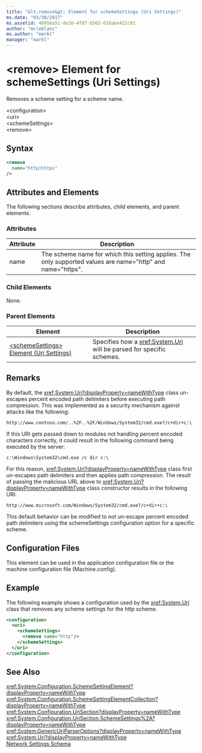 ```yaml
---
title: "&lt;remove&gt; Element for schemeSettings (Uri Settings)"
ms.date: "03/30/2017"
ms.assetid: 4095ba51-de20-4f87-b562-018abe422c91
author: "mcleblanc"
ms.author: "markl"
manager: "markl"
---
```

# &lt;remove&gt; Element for schemeSettings (Uri Settings)
Removes a scheme setting for a scheme name.  

 \<configuration>  
\<uri>  
\<schemeSettings>  
\<remove>  

## Syntax  

```xml  
<remove
  name="http|https"
/>
```  

## Attributes and Elements  
 The following sections describe attributes, child elements, and parent elements.  

### Attributes  


|Attribute|Description|  
|---------------|-----------------|  
|name|The scheme name for which this setting applies. The only supported values are name="http" and name="https".|  

### Child Elements  
 None.  

### Parent Elements  


|Element|Description|  
|-------------|-----------------|  
|[\<schemeSettings> Element (Uri Settings)](../../../../../docs/framework/configure-apps/file-schema/network/schemesettings-element-uri-settings.md)|Specifies how a <xref:System.Uri> will be parsed for specific schemes.|  

## Remarks  
 By default, the <xref:System.Uri?displayProperty=nameWithType> class un-escapes percent encoded path delimiters before executing path compression. This was implemented as a security mechanism against attacks like the following:  

 `http://www.contoso.com/..%2F..%2F/Windows/System32/cmd.exe?/c+dir+c:\`  

 If this URI gets passed down to modules not handling percent encoded characters correctly, it could result in the following command being executed by the server:  

 `c:\Windows\System32\cmd.exe /c dir c:\`  

 For this reason, <xref:System.Uri?displayProperty=nameWithType> class first un-escapes path delimiters and then applies path compression. The result of passing the malicious URL above to <xref:System.Uri?displayProperty=nameWithType> class constructor results in the following URI:  

 `http://www.microsoft.com/Windows/System32/cmd.exe?/c+dir+c:\`  

 This default behavior can be modified to not un-escape percent encoded path delimiters using the schemeSettings configuration option for a specific scheme.  

## Configuration Files  
 This element can be used in the application configuration file or the machine configuration file (Machine.config).  

## Example  
 The following example shows a configuration used by the <xref:System.Uri> class that removes any scheme settings for the http scheme.  

```xml  
<configuration>  
  <uri>  
    <schemeSettings>  
      <remove name="http"/>  
    </schemeSettings>  
  </uri>  
</configuration>  
```  

## See Also  
 <xref:System.Configuration.SchemeSettingElement?displayProperty=nameWithType>  
 <xref:System.Configuration.SchemeSettingElementCollection?displayProperty=nameWithType>  
 <xref:System.Configuration.UriSection?displayProperty=nameWithType>  
 <xref:System.Configuration.UriSection.SchemeSettings%2A?displayProperty=nameWithType>  
 <xref:System.GenericUriParserOptions?displayProperty=nameWithType>  
 <xref:System.Uri?displayProperty=nameWithType>  
 [Network Settings Schema](../../../../../docs/framework/configure-apps/file-schema/network/index.md)
